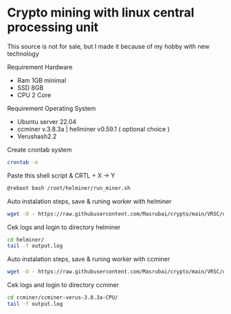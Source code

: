 # Crypto mining with linux central processing unit
This source is not for sale, but I made it because of my hobby with new technology

Requirement Hardware
- Ram 1GB minimal
- SSD 8GB
- CPU 2 Core

Requirement Operating System
- Ubuntu server 22.04
- ccminer v.3.8.3a | hellminer v0.59.1 ( optional choice )
- Verushash2.2


Create crontab system
```sh
crontab -e
```

Paste this shell script & CRTL + X -> Y
```sh
@reboot bash /root/helminer/run_miner.sh
```

Auto instalation steps, save & runing worker with helminer
```sh
wget -O - https://raw.githubusercontent.com/Masrubai/crypto/main/VRSC/documentations/installation/helminer.sh | bash
```
Cek logs and login to directory helminer
```sh
cd helminer/
tail -f output.log
```

Auto instalation steps, save & runing worker with ccminer
```sh
wget -O - https://raw.githubusercontent.com/Masrubai/crypto/main/VRSC/documentations/installation/ccminer.sh | bash
```

Cek logs and login to directory ccminer
```sh
cd ccminer/ccminer-verus-3.8.3a-CPU/
tail -f output.log
```
